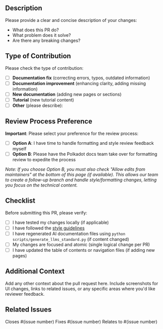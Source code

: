 ## Description

Please provide a clear and concise description of your changes:

- What does this PR do?
- What problem does it solve?
- Are there any breaking changes?

## Type of Contribution

Please check the type of contribution:

- [ ] **Documentation fix** (correcting errors, typos, outdated information)
- [ ] **Documentation improvement** (enhancing clarity, adding missing information)
- [ ] **New documentation** (adding new pages or sections)
- [ ] **Tutorial** (new tutorial content)
- [ ] **Other** (please describe):

## Review Process Preference

**Important**: Please select your preference for the review process:

- [ ] **Option A**: I have time to handle formatting and style review feedback myself
- [ ] **Option B**: Please have the Polkadot docs team take over for formatting review to expedite the process

*Note: If you choose Option B, you must also check "Allow edits from maintainers" at the bottom of this page (if available). This allows our team to create a follow-up branch and handle style/formatting changes, letting you focus on the technical content.*

## Checklist

Before submitting this PR, please verify:

- [ ] I have tested my changes locally (if applicable)
- [ ] I have followed the [style guidelines](https://github.com/papermoonio/documentation-style-guide/blob/main/style-guide.md)
- [ ] I have regenerated AI documentation files using `python scripts/generate_llms_standard.py` (if content changed)
- [ ] My changes are focused and atomic (single logical change per PR)
- [ ] I have updated the table of contents or navigation files (if adding new pages)

## Additional Context

Add any other context about the pull request here. Include screenshots for UI changes, links to related issues, or any specific areas where you'd like reviewer feedback.

## Related Issues

Closes #(issue number)
Fixes #(issue number)
Relates to #(issue number)